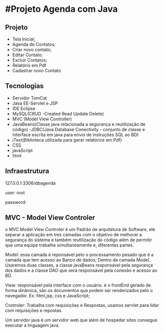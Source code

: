 # #Projeto Agenda com Java

## Projeto
- Tela Inicial;
- Agenda de Contatos;
- Criar novo contato;
- Editar Contato;
- Excluir Contatos;
- Relatório em Pdf
- Cadastrar novo Contato

## Tecnologias

- Servidor TomCat
- Java EE-Servlet e JSP
- IDE Eclipse
- MySQL(CRUD -Created Read Update Delete)
- MVC (Model View Controller)
- JavaBeans(Classe java relacionada a segurança e reutilização de código)
-JDBC(Java Database Conectivity - conjunto de classe e interface escrita em java para envio de instruções SQL ao BD)
- iText(Biblioteca utilizada para gerar relatórios em Pdf)
- CSS
- javaScript
- html



## Infraestrutura

127.0.0.1:3306/dbagenda

user:
root

password:


## MVC - Model View Controler  

o MVC Model View Controler é um Padrão de arquitetura de Software, ele separar a aplicação em tres camadas com o objetivo
de melhorar a segurança do sistema e também reutilização do código além de permitir que uma equipe trabalhe simultaneamente
e, diferentes partes.

Model: essa camada é reponsável pelo o processamento pesado que é a camada que tem acesso ao Banco de dados;
Dentro da camada Model, Usaremos duas classes, a classe javaBeans responsável pela segurança dos dados e a classe DAO que será responsável
pela conexão e acesso ao BD.

View: responsável pela interface com o usuário. é o frontEnd gerado de forma dinâmica, são os documentos que podem ser 
renderizados pelo o  navegador. Ex: html,jsp,  css e JavaScript;

Controler: Trabalha com requisições e Respostas, usamos servlet para lidar com requisições e repostas.



Um servidor java é um servidor web que além de hospedar sites consegue executar a linguagem java.
